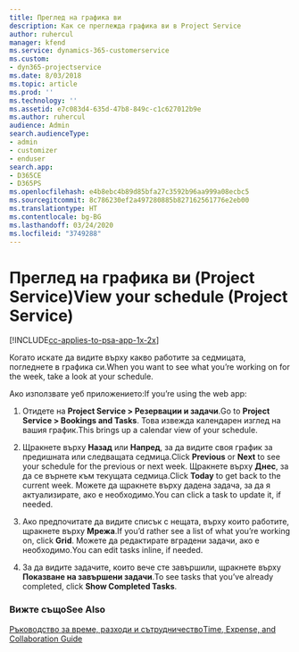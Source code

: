 ```yaml
---
title: Преглед на графика ви
description: Как се преглежда графика ви в Project Service
author: ruhercul
manager: kfend
ms.service: dynamics-365-customerservice
ms.custom:
- dyn365-projectservice
ms.date: 8/03/2018
ms.topic: article
ms.prod: ''
ms.technology: ''
ms.assetid: e7c083d4-635d-47b8-849c-c1c627012b9e
ms.author: ruhercul
audience: Admin
search.audienceType:
- admin
- customizer
- enduser
search.app:
- D365CE
- D365PS
ms.openlocfilehash: e4b8ebc4b89d85bfa27c3592b96aa999a08ecbc5
ms.sourcegitcommit: 8c786230ef2a497280885b827162561776e2eb00
ms.translationtype: HT
ms.contentlocale: bg-BG
ms.lasthandoff: 03/24/2020
ms.locfileid: "3749288"
---
```

# <a name="view-your-schedule-project-service"></a><span data-ttu-id="360f6-103">Преглед на графика ви (Project Service)</span><span class="sxs-lookup"><span data-stu-id="360f6-103">View your schedule (Project Service)</span></span>

[!INCLUDE[cc-applies-to-psa-app-1x-2x](../includes/cc-applies-to-psa-app-1x-2x.md)]

<span data-ttu-id="360f6-104">Когато искате да видите върху какво работите за седмицата, погледнете в графика си.</span><span class="sxs-lookup"><span data-stu-id="360f6-104">When you want to see what you’re working on for the week, take a look at your schedule.</span></span>  
  
 <span data-ttu-id="360f6-105">Ако използвате уеб приложението:</span><span class="sxs-lookup"><span data-stu-id="360f6-105">If you’re using the web app:</span></span>  
  
1.  <span data-ttu-id="360f6-106">Отидете на **Project Service > Резервации и задачи**.</span><span class="sxs-lookup"><span data-stu-id="360f6-106">Go to **Project Service > Bookings and Tasks**.</span></span> <span data-ttu-id="360f6-107">Това извежда календарен изглед на вашия график.</span><span class="sxs-lookup"><span data-stu-id="360f6-107">This brings up a calendar view of your schedule.</span></span>  
  
2.  <span data-ttu-id="360f6-108">Щракнете върху **Назад** или **Напред**, за да видите своя график за предишната или следващата седмица.</span><span class="sxs-lookup"><span data-stu-id="360f6-108">Click **Previous** or **Next** to see your schedule for the previous or next week.</span></span> <span data-ttu-id="360f6-109">Щракнете върху **Днес**, за да се върнете към текущата седмица.</span><span class="sxs-lookup"><span data-stu-id="360f6-109">Click **Today** to get back to the current week.</span></span> <span data-ttu-id="360f6-110">Можете да щракнете върху дадена задача, за да я актуализирате, ако е необходимо.</span><span class="sxs-lookup"><span data-stu-id="360f6-110">You can click a task to update it, if needed.</span></span>  
  
3.  <span data-ttu-id="360f6-111">Ако предпочитате да видите списък с нещата, върху които работите, щракнете върху **Мрежа**.</span><span class="sxs-lookup"><span data-stu-id="360f6-111">If you’d rather see a list of what you’re working on, click **Grid**.</span></span> <span data-ttu-id="360f6-112">Можете да редактирате вградени задачи, ако е необходимо.</span><span class="sxs-lookup"><span data-stu-id="360f6-112">You can edit tasks inline, if needed.</span></span>  
  
4.  <span data-ttu-id="360f6-113">За да видите задачите, които вече сте завършили, щракнете върху **Показване на завършени задачи**.</span><span class="sxs-lookup"><span data-stu-id="360f6-113">To see tasks that you’ve already completed, click **Show Completed Tasks**.</span></span>  
  
### <a name="see-also"></a><span data-ttu-id="360f6-114">Вижте също</span><span class="sxs-lookup"><span data-stu-id="360f6-114">See Also</span></span>  
 [<span data-ttu-id="360f6-115">Ръководство за време, разходи и сътрудничество</span><span class="sxs-lookup"><span data-stu-id="360f6-115">Time, Expense, and Collaboration Guide</span></span>](../project-service/time-expense-collaboration-guide.md)
